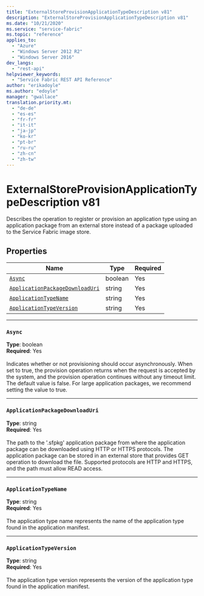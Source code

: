 ```yaml
---
title: "ExternalStoreProvisionApplicationTypeDescription v81"
description: "ExternalStoreProvisionApplicationTypeDescription v81"
ms.date: "10/21/2020"
ms.service: "service-fabric"
ms.topic: "reference"
applies_to: 
  - "Azure"
  - "Windows Server 2012 R2"
  - "Windows Server 2016"
dev_langs: 
  - "rest-api"
helpviewer_keywords: 
  - "Service Fabric REST API Reference"
author: "erikadoyle"
ms.author: "edoyle"
manager: "gwallace"
translation.priority.mt: 
  - "de-de"
  - "es-es"
  - "fr-fr"
  - "it-it"
  - "ja-jp"
  - "ko-kr"
  - "pt-br"
  - "ru-ru"
  - "zh-cn"
  - "zh-tw"
---
```

# ExternalStoreProvisionApplicationTypeDescription v81

Describes the operation to register or provision an application type using an application package from an external store instead of a package uploaded to the Service Fabric image store.

## Properties
| Name | Type | Required |
| --- | --- | --- |
| [`Async`](#async) | boolean | Yes |
| [`ApplicationPackageDownloadUri`](#applicationpackagedownloaduri) | string | Yes |
| [`ApplicationTypeName`](#applicationtypename) | string | Yes |
| [`ApplicationTypeVersion`](#applicationtypeversion) | string | Yes |

____
### `Async`
__Type__: boolean <br/>
__Required__: Yes<br/>
<br/>
Indicates whether or not provisioning should occur asynchronously. When set to true, the provision operation returns when the request is accepted by the system, and the provision operation continues without any timeout limit. The default value is false. For large application packages, we recommend setting the value to true.

____
### `ApplicationPackageDownloadUri`
__Type__: string <br/>
__Required__: Yes<br/>
<br/>
The path to the '.sfpkg' application package from where the application package can be downloaded using HTTP or HTTPS protocols. The application package can be stored in an external store that provides GET operation to download the file. Supported protocols are HTTP and HTTPS, and the path must allow READ access.

____
### `ApplicationTypeName`
__Type__: string <br/>
__Required__: Yes<br/>
<br/>
The application type name represents the name of the application type found in the application manifest.

____
### `ApplicationTypeVersion`
__Type__: string <br/>
__Required__: Yes<br/>
<br/>
The application type version represents the version of the application type found in the application manifest.
